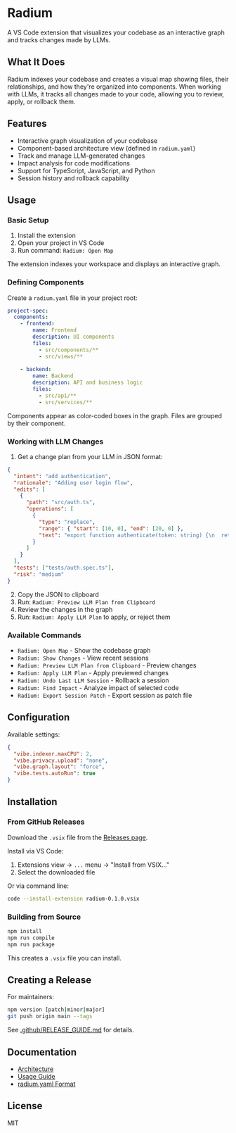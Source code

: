 # Radium

A VS Code extension that visualizes your codebase as an interactive graph and tracks changes made by LLMs.

## What It Does

Radium indexes your codebase and creates a visual map showing files, their relationships, and how they're organized into components. When working with LLMs, it tracks all changes made to your code, allowing you to review, apply, or rollback them.

## Features

- Interactive graph visualization of your codebase
- Component-based architecture view (defined in `radium.yaml`)
- Track and manage LLM-generated changes
- Impact analysis for code modifications
- Support for TypeScript, JavaScript, and Python
- Session history and rollback capability

## Usage

### Basic Setup

1. Install the extension
2. Open your project in VS Code
3. Run command: `Radium: Open Map`

The extension indexes your workspace and displays an interactive graph.

### Defining Components

Create a `radium.yaml` file in your project root:

```yaml
project-spec:
  components:
    - frontend:
        name: Frontend
        description: UI components
        files:
          - src/components/**
          - src/views/**
    
    - backend:
        name: Backend
        description: API and business logic
        files:
          - src/api/**
          - src/services/**
```

Components appear as color-coded boxes in the graph. Files are grouped by their component.

### Working with LLM Changes

1. Get a change plan from your LLM in JSON format:

```json
{
  "intent": "add authentication",
  "rationale": "Adding user login flow",
  "edits": [
    {
      "path": "src/auth.ts",
      "operations": [
        {
          "type": "replace",
          "range": { "start": [10, 0], "end": [20, 0] },
          "text": "export function authenticate(token: string) {\n  return verifyToken(token);\n}"
        }
      ]
    }
  ],
  "tests": ["tests/auth.spec.ts"],
  "risk": "medium"
}
```

2. Copy the JSON to clipboard
3. Run: `Radium: Preview LLM Plan from Clipboard`
4. Review the changes in the graph
5. Run: `Radium: Apply LLM Plan` to apply, or reject them

### Available Commands

- `Radium: Open Map` - Show the codebase graph
- `Radium: Show Changes` - View recent sessions
- `Radium: Preview LLM Plan from Clipboard` - Preview changes
- `Radium: Apply LLM Plan` - Apply previewed changes
- `Radium: Undo Last LLM Session` - Rollback a session
- `Radium: Find Impact` - Analyze impact of selected code
- `Radium: Export Session Patch` - Export session as patch file

## Configuration

Available settings:

```json
{
  "vibe.indexer.maxCPU": 2,
  "vibe.privacy.upload": "none",
  "vibe.graph.layout": "force",
  "vibe.tests.autoRun": true
}
```

## Installation

### From GitHub Releases

Download the `.vsix` file from the [Releases page](https://github.com/[owner]/radium/releases).

Install via VS Code:
1. Extensions view → `...` menu → "Install from VSIX..."
2. Select the downloaded file

Or via command line:
```bash
code --install-extension radium-0.1.0.vsix
```

### Building from Source

```bash
npm install
npm run compile
npm run package
```

This creates a `.vsix` file you can install.

## Creating a Release

For maintainers:

```bash
npm version [patch|minor|major]
git push origin main --tags
```

See [.github/RELEASE_GUIDE.md](.github/RELEASE_GUIDE.md) for details.

## Documentation

- [Architecture](docs/architecture.md)
- [Usage Guide](docs/usage-guide.md)
- [radium.yaml Format](docs/radium-yaml.md)

## License

MIT
